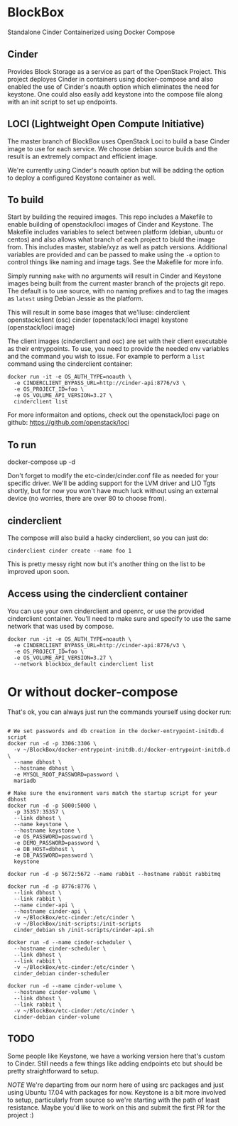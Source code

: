 # BlockBox
Standalone Cinder Containerized using Docker Compose

## Cinder
Provides Block Storage as a service as part of the OpenStack Project.
This project deployes Cinder in containers using docker-compose and
also enabled the use of Cinder's noauth option which eliminates the
need for keystone.  One could also easily add keystone into the
compose file along with an init script to set up endpoints.

## LOCI (Lightweight Open Compute Initiative)
The master branch of BlockBox uses OpenStack Loci to build a base
Cinder image to use for each service.  We choose debian source builds
and the result is an extremely compact and efficient image.

We're currently using Cinder's noauth option but will be adding the
option to deploy a configured Keystone container as well.

## To build
Start by building the required images.  This repo includes a Makefile to
enable building of openstack/loci images of Cinder and Keystone.  The
Makefile includes variables to select between platform (debian, ubuntu or
centos) and also allows what branch of each project to biuld the image from.
This includes master, stable/xyz as well as patch versions.  Additional
variables are provided and can be passed to make using the `-e` option to
control things like naming and image tags.  See the Makefile for more info.

Simply running `make` with no arguments will result in Cinder and Keystone
images being built from the current master branch of the projects git repo.
The default is to use source, with no naming prefixes and to tag the images
as `latest` using Debian Jessie as the platform.

This will result in some base images that we'lluse:
  cinderclient
  openstackclient (osc)
  cinder (openstack/loci image)
  keystone (openstack/loci image)

The client images (cinderclient and osc) are set with their client executable
as their entryppoints.  To use, you need to provide the needed env variables
and the command you wish to issue.  For example to perform a `list` command
using the cinderclient container:

```shell
docker run -it -e OS_AUTH_TYPE=noauth \
  -e CINDERCLIENT_BYPASS_URL=http://cinder-api:8776/v3 \
  -e OS_PROJECT_ID=foo \
  -e OS_VOLUME_API_VERSION=3.27 \
  cinderclient list
```
For more informaiton and options, check out the openstack/loci page on github:
https://github.com/openstack/loci


## To run
docker-compose up -d

Don't forget to modify the etc-cinder/cinder.conf file as needed for your
specific driver.  We'll be adding support for the LVM driver and LIO Tgts
shortly, but for now you won't have much luck without using an external
device (no worries, there are over 80 to choose from).

## cinderclient
The compose will also build a hacky cinderclient, so you can just do:

```shell
cinderclient cinder create --name foo 1
```

This is pretty messy right now but it's another thing on the list to be
improved upon soon.

## Access using the cinderclient container

You can use your own cinderclient and openrc, or use the provided cinderclient
container.  You'll need to make sure and specify to use the same network
that was used by compose.

```shell
docker run -it -e OS_AUTH_TYPE=noauth \
  -e CINDERCLIENT_BYPASS_URL=http://cinder-api:8776/v3 \
  -e OS_PROJECT_ID=foo \
  -e OS_VOLUME_API_VERSION=3.27 \
  --network blockbox_default cinderclient list
```

# Or without docker-compose
That's ok, you can always just run the commands yourself using docker run:
```shell

# We set passwords and db creation in the docker-entrypoint-initdb.d script
docker run -d -p 3306:3306 \
  -v ~/BlockBox/docker-entrypoint-initdb.d:/docker-entrypoint-initdb.d \
  --name dbhost \
  --hostname dbhost \
  -e MYSQL_ROOT_PASSWORD=password \
  mariadb

# Make sure the environment vars match the startup script for your dbhost
docker run -d -p 5000:5000 \
  -p 35357:35357 \
  --link dbhost \
  --name keystone \
  --hostname keystone \
  -e OS_PASSWORD=password \
  -e DEMO_PASSWORD=password \
  -e DB_HOST=dbhost \
  -e DB_PASSWORD=password \
  keystone

docker run -d -p 5672:5672 --name rabbit --hostname rabbit rabbitmq

docker run -d -p 8776:8776 \
  --link dbhost \
  --link rabbit \
  --name cinder-api \
  --hostname cinder-api \
  -v ~/BlockBox/etc-cinder:/etc/cinder \
  -v ~/BlockBox/init-scripts:/init-scripts
  cinder_debian sh /init-scripts/cinder-api.sh

docker run -d --name cinder-scheduler \
  --hostname cinder-scheduler \
  --link dbhost \
  --link rabbit \
  -v ~/BlockBox/etc-cinder:/etc/cinder \
  cinder_debian cinder-scheduler

docker run -d --name cinder-volume \
  --hostname cinder-volume \
  --link dbhost \
  --link rabbit \
  -v ~/BlockBox/etc-cinder:/etc/cinder \
  cinder-debian cinder-volume
```
## TODO
Some people like Keystone, we have a working version here that's
custom to Cinder.  Still needs a few things like adding endpoints etc
but should be pretty straightforward to setup.

*NOTE*
We're departing from our norm here of using src packages and just using
Ubuntu 17.04 with packages for now.  Keystone is a bit more involved to
setup, particularly from source so we're starting with the path of least
resistance.  Maybe you'd like to work on this and submit the first PR for
the project :)
